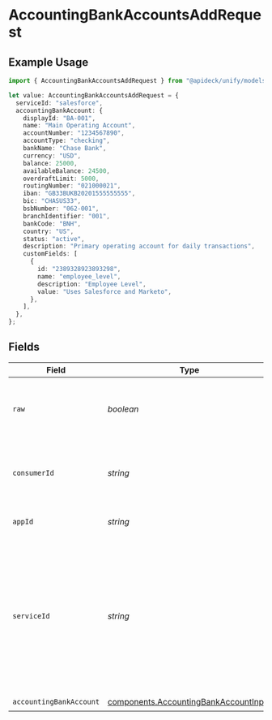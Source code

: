 # AccountingBankAccountsAddRequest

## Example Usage

```typescript
import { AccountingBankAccountsAddRequest } from "@apideck/unify/models/operations";

let value: AccountingBankAccountsAddRequest = {
  serviceId: "salesforce",
  accountingBankAccount: {
    displayId: "BA-001",
    name: "Main Operating Account",
    accountNumber: "1234567890",
    accountType: "checking",
    bankName: "Chase Bank",
    currency: "USD",
    balance: 25000,
    availableBalance: 24500,
    overdraftLimit: 5000,
    routingNumber: "021000021",
    iban: "GB33BUKB20201555555555",
    bic: "CHASUS33",
    bsbNumber: "062-001",
    branchIdentifier: "001",
    bankCode: "BNH",
    country: "US",
    status: "active",
    description: "Primary operating account for daily transactions",
    customFields: [
      {
        id: "2389328923893298",
        name: "employee_level",
        description: "Employee Level",
        value: "Uses Salesforce and Marketo",
      },
    ],
  },
};
```

## Fields

| Field                                                                                                                                         | Type                                                                                                                                          | Required                                                                                                                                      | Description                                                                                                                                   | Example                                                                                                                                       |
| --------------------------------------------------------------------------------------------------------------------------------------------- | --------------------------------------------------------------------------------------------------------------------------------------------- | --------------------------------------------------------------------------------------------------------------------------------------------- | --------------------------------------------------------------------------------------------------------------------------------------------- | --------------------------------------------------------------------------------------------------------------------------------------------- |
| `raw`                                                                                                                                         | *boolean*                                                                                                                                     | :heavy_minus_sign:                                                                                                                            | Include raw response. Mostly used for debugging purposes                                                                                      |                                                                                                                                               |
| `consumerId`                                                                                                                                  | *string*                                                                                                                                      | :heavy_minus_sign:                                                                                                                            | ID of the consumer which you want to get or push data from                                                                                    | test-consumer                                                                                                                                 |
| `appId`                                                                                                                                       | *string*                                                                                                                                      | :heavy_minus_sign:                                                                                                                            | The ID of your Unify application                                                                                                              | dSBdXd2H6Mqwfg0atXHXYcysLJE9qyn1VwBtXHX                                                                                                       |
| `serviceId`                                                                                                                                   | *string*                                                                                                                                      | :heavy_minus_sign:                                                                                                                            | Provide the service id you want to call (e.g., pipedrive). Only needed when a consumer has activated multiple integrations for a Unified API. | salesforce                                                                                                                                    |
| `accountingBankAccount`                                                                                                                       | [components.AccountingBankAccountInput](../../models/components/accountingbankaccountinput.md)                                                | :heavy_check_mark:                                                                                                                            | N/A                                                                                                                                           |                                                                                                                                               |